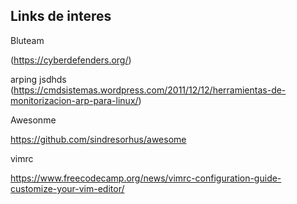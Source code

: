 ## Links de interes

Bluteam

(https://cyberdefenders.org/)

arping
jsdhds
(https://cmdsistemas.wordpress.com/2011/12/12/herramientas-de-monitorizacion-arp-para-linux/)

Awesonme

https://github.com/sindresorhus/awesome



vimrc

<https://www.freecodecamp.org/news/vimrc-configuration-guide-customize-your-vim-editor/>